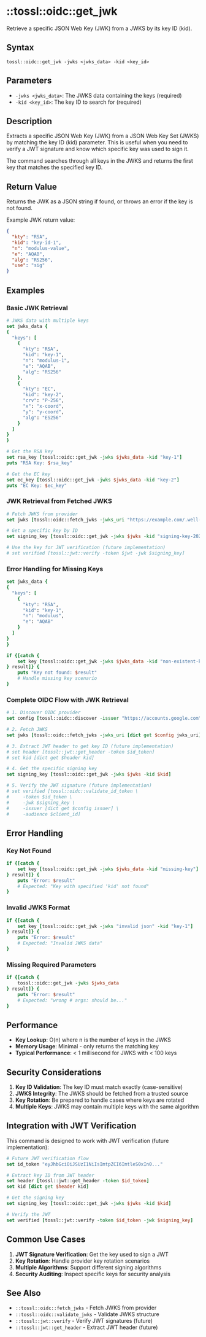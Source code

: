 # ::tossl::oidc::get_jwk

Retrieve a specific JSON Web Key (JWK) from a JWKS by its key ID (kid).

## Syntax

    tossl::oidc::get_jwk -jwks <jwks_data> -kid <key_id>

## Parameters

- `-jwks <jwks_data>`: The JWKS data containing the keys (required)
- `-kid <key_id>`: The key ID to search for (required)

## Description

Extracts a specific JSON Web Key (JWK) from a JSON Web Key Set (JWKS) by matching the key ID (kid) parameter. This is useful when you need to verify a JWT signature and know which specific key was used to sign it.

The command searches through all keys in the JWKS and returns the first key that matches the specified key ID.

## Return Value

Returns the JWK as a JSON string if found, or throws an error if the key is not found.

Example JWK return value:
```json
{
  "kty": "RSA",
  "kid": "key-id-1",
  "n": "modulus-value",
  "e": "AQAB",
  "alg": "RS256",
  "use": "sig"
}
```

## Examples

### Basic JWK Retrieval

```tcl
# JWKS data with multiple keys
set jwks_data {
{
  "keys": [
    {
      "kty": "RSA",
      "kid": "key-1",
      "n": "modulus-1",
      "e": "AQAB",
      "alg": "RS256"
    },
    {
      "kty": "EC",
      "kid": "key-2",
      "crv": "P-256",
      "x": "x-coord",
      "y": "y-coord",
      "alg": "ES256"
    }
  ]
}
}

# Get the RSA key
set rsa_key [tossl::oidc::get_jwk -jwks $jwks_data -kid "key-1"]
puts "RSA Key: $rsa_key"

# Get the EC key
set ec_key [tossl::oidc::get_jwk -jwks $jwks_data -kid "key-2"]
puts "EC Key: $ec_key"
```

### JWK Retrieval from Fetched JWKS

```tcl
# Fetch JWKS from provider
set jwks [tossl::oidc::fetch_jwks -jwks_uri "https://example.com/.well-known/jwks.json"]

# Get a specific key by ID
set signing_key [tossl::oidc::get_jwk -jwks $jwks -kid "signing-key-2023"]

# Use the key for JWT verification (future implementation)
# set verified [tossl::jwt::verify -token $jwt -jwk $signing_key]
```

### Error Handling for Missing Keys

```tcl
set jwks_data {
{
  "keys": [
    {
      "kty": "RSA",
      "kid": "key-1",
      "n": "modulus",
      "e": "AQAB"
    }
  ]
}
}

if {[catch {
    set key [tossl::oidc::get_jwk -jwks $jwks_data -kid "non-existent-key"]
} result]} {
    puts "Key not found: $result"
    # Handle missing key scenario
}
```

### Complete OIDC Flow with JWK Retrieval

```tcl
# 1. Discover OIDC provider
set config [tossl::oidc::discover -issuer "https://accounts.google.com"]

# 2. Fetch JWKS
set jwks [tossl::oidc::fetch_jwks -jwks_uri [dict get $config jwks_uri]]

# 3. Extract JWT header to get key ID (future implementation)
# set header [tossl::jwt::get_header -token $id_token]
# set kid [dict get $header kid]

# 4. Get the specific signing key
set signing_key [tossl::oidc::get_jwk -jwks $jwks -kid $kid]

# 5. Verify the JWT signature (future implementation)
# set verified [tossl::oidc::validate_id_token \
#     -token $id_token \
#     -jwk $signing_key \
#     -issuer [dict get $config issuer] \
#     -audience $client_id]
```

## Error Handling

### Key Not Found

```tcl
if {[catch {
    set key [tossl::oidc::get_jwk -jwks $jwks_data -kid "missing-key"]
} result]} {
    puts "Error: $result"
    # Expected: "Key with specified 'kid' not found"
}
```

### Invalid JWKS Format

```tcl
if {[catch {
    set key [tossl::oidc::get_jwk -jwks "invalid json" -kid "key-1"]
} result]} {
    puts "Error: $result"
    # Expected: "Invalid JWKS data"
}
```

### Missing Required Parameters

```tcl
if {[catch {
    tossl::oidc::get_jwk -jwks $jwks_data
} result]} {
    puts "Error: $result"
    # Expected: "wrong # args: should be..."
}
```

## Performance

- **Key Lookup**: O(n) where n is the number of keys in the JWKS
- **Memory Usage**: Minimal - only returns the matching key
- **Typical Performance**: < 1 millisecond for JWKS with < 100 keys

## Security Considerations

1. **Key ID Validation**: The key ID must match exactly (case-sensitive)
2. **JWKS Integrity**: The JWKS should be fetched from a trusted source
3. **Key Rotation**: Be prepared to handle cases where keys are rotated
4. **Multiple Keys**: JWKS may contain multiple keys with the same algorithm

## Integration with JWT Verification

This command is designed to work with JWT verification (future implementation):

```tcl
# Future JWT verification flow
set id_token "eyJhbGciOiJSUzI1NiIsImtpZCI6ImtleS0xIn0..."

# Extract key ID from JWT header
set header [tossl::jwt::get_header -token $id_token]
set kid [dict get $header kid]

# Get the signing key
set signing_key [tossl::oidc::get_jwk -jwks $jwks -kid $kid]

# Verify the JWT
set verified [tossl::jwt::verify -token $id_token -jwk $signing_key]
```

## Common Use Cases

1. **JWT Signature Verification**: Get the key used to sign a JWT
2. **Key Rotation**: Handle provider key rotation scenarios
3. **Multiple Algorithms**: Support different signing algorithms
4. **Security Auditing**: Inspect specific keys for security analysis

## See Also

- `::tossl::oidc::fetch_jwks` - Fetch JWKS from provider
- `::tossl::oidc::validate_jwks` - Validate JWKS structure
- `::tossl::jwt::verify` - Verify JWT signatures (future)
- `::tossl::jwt::get_header` - Extract JWT header (future) 